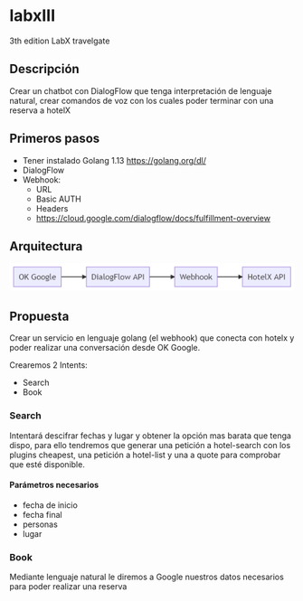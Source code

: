 # labxIII
3th edition LabX travelgate

## Descripción
Crear un chatbot con DialogFlow que tenga interpretación de lenguaje natural, crear comandos de voz con los cuales poder terminar con una reserva a hotelX

## Primeros pasos

- Tener instalado Golang 1.13 https://golang.org/dl/
- DialogFlow
- Webhook:
    - URL
    - Basic AUTH
    - Headers
    - https://cloud.google.com/dialogflow/docs/fulfillment-overview

## Arquitectura
<img src="./arquitectura.png">

## Propuesta

Crear un servicio en lenguaje golang (el webhook) que conecta con hotelx y poder realizar una conversación desde OK Google.

Crearemos 2 Intents:

- Search
- Book

### Search
Intentará descifrar fechas y lugar y obtener la opción mas barata que tenga dispo, para ello tendremos que generar una petición a hotel-search con los plugins cheapest, una petición a hotel-list y una a quote para comprobar que esté disponible.

#### Parámetros necesarios

- fecha de inicio
- fecha final
- personas
- lugar

### Book
Mediante lenguaje natural le diremos a Google nuestros datos necesarios para poder realizar una reserva


